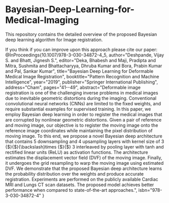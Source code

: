 # Bayesian-Deep-Learning-for-Medical-Imaging
This repository contains the detailed overview of the proposed Bayesian deep learning algorithm for Image registration.

If you think if you can improve upon this approach please cite our paper:
@InProceedings{10.1007/978-3-030-34872-4_5,
author="Deshpande, Vijay S.
and Bhatt, Jignesh S.",
editor="Deka, Bhabesh
and Maji, Pradipta
and Mitra, Sushmita
and Bhattacharyya, Dhruba Kumar
and Bora, Prabin Kumar
and Pal, Sankar Kumar",
title="Bayesian Deep Learning for Deformable Medical Image Registration",
booktitle="Pattern Recognition and Machine Intelligence",
year="2019",
publisher="Springer International Publishing",
address="Cham",
pages="41--49",
abstract="Deformable image registration is one of the challenging inverse problems in medical images due to inevitable geometric distortions during the imaging. Conventional convolutional neural networks (CNNs) are limited to the fixed weights, and require substantial examples for supervised training. In this paper, we employ Bayesian deep learning in order to register the medical images that are corrupted by nonlinear geometric distortions. Given a pair of reference and moving image, our objective is to register the moving image onto the reference image coordinates while maintaining the pixel distribution of moving image. To this end, we propose a novel Bayesian deep architecture that contains 5 downsampling and 4 upsampling layers with kernel size of 3 {\$}{\$}{\backslash}times {\$}{\$} 3 interleaved by pooling layer with tanh and rectified linear units (ReLU) as activation functions. The architecture estimates the displacement vector field (DVF) of the moving image. Finally, it undergoes the grid resampling to warp the moving image using estimated DVF. We demonstrate that the proposed Bayesian deep architecture learns the probability distribution over the weights and produce accurate registration. Experiments are performed on the publicly available Cardiac MRI and Lungs CT scan datasets. The proposed model achieves better performance when compared to state-of-the-art approaches.",
isbn="978-3-030-34872-4"
}


